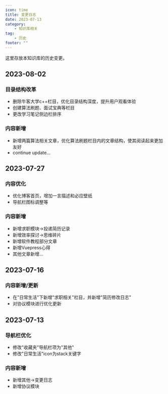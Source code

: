 ```yaml
---
icon: time
title: 变更日志
date: 2023-07-13
category:
    - 知识库相关
tag:
    - 历史
footer: ""
---
```

这里存放本知识库的历史变更。

## 2023-08-02

### 目录结构改革

- 删除牛客大学c++栏目，优化目录结构深度，提升用户观看体验
- 创建算法刷题、面试宝典等栏目
- 更改学习笔记侧边栏排序

### 内容新增

- 新增两篇算法相关文章，优化算法刷题栏目内的文章结构，使其阅读起来更加友好
- continue update...

## 2023-07-27

### 内容优化

- 优化博客首页，增加一言描述和必应壁纸
- 导航栏图标调整等

### 内容新增

- 新增求职模块->投递简历记录
- 新增效率探讨->思维碎片
- 新增软件教程部分文章
- 新增Vuepress心得
- 其他文章新增...

## 2023-07-16

### 内容新增/更新

- 在"日常生活"下新增"求职相关"栏目，并新增"简历修改日志"
- 对协议模块进行优化更新

## 2023-07-13

### 导航栏优化

- 修改"收藏夹"导航栏项为"其他"
- 修改"日常生活"icon为stack关键字

### 内容新增

- 新增其他->变更日志
- 新增协议模块
